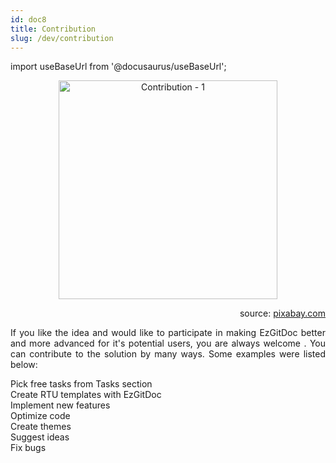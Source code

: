 ```yaml
---
id: doc8
title: Contribution
slug: /dev/contribution
---
```


import useBaseUrl from '@docusaurus/useBaseUrl';

<p align="center">
<img src={useBaseUrl('img/dev/contribution1.png')} alt="Contribution - 1" height="350px"/>
</p>

<p align="right">
<span>source: <a href="https://pixabay.com/pl/illustrations/strony-palec-poka%C5%BC-dotyk-sukces-577777/" target="_blank">pixabay.com</a></span>
</p>

<p align="justify">
If you like the idea and would like to participate in making EzGitDoc better and more advanced for it's potential users, you are always welcome <span class="iconify" data-icon="cil:happy" data-inline="false"></span>. You can contribute to the solution by many ways. Some examples were listed below:
</p>

<span class="iconify" data-icon="zmdi:collection-item" data-inline="false"></span> Pick free tasks from Tasks section <br/>
<span class="iconify" data-icon="zmdi:collection-item" data-inline="false"></span> Create RTU templates with EzGitDoc <br/>
<span class="iconify" data-icon="zmdi:collection-item" data-inline="false"></span> Implement new features <br/>
<span class="iconify" data-icon="zmdi:collection-item" data-inline="false"></span> Optimize code <br/>
<span class="iconify" data-icon="zmdi:collection-item" data-inline="false"></span> Create themes <br/>
<span class="iconify" data-icon="zmdi:collection-item" data-inline="false"></span> Suggest ideas <br/>
<span class="iconify" data-icon="zmdi:collection-item" data-inline="false"></span> Fix bugs <br/>

